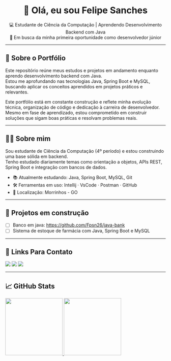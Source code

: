 <h1 align="center">👋 Olá, eu sou Felipe Sanches</h1>

<p align="center">
  💻 Estudante de Ciência da Computação | Aprendendo Desenvolvimento Backend com Java<br>
  🚀 Em busca da minha primeira oportunidade como desenvolvedor júnior<br>
</p>

---

## 📌 Sobre o Portfólio

Este repositório reúne meus estudos e projetos em andamento enquanto aprendo desenvolvimento backend com Java.  
Estou me aprofundando nas tecnologias Java, Spring Boot e MySQL, buscando aplicar os conceitos aprendidos em projetos práticos e relevantes.

Este portfólio está em constante construção e reflete minha evolução técnica, organização de código e dedicação à carreira de desenvolvedor.  
Mesmo em fase de aprendizado, estou comprometido em construir soluções que sigam boas práticas e resolvam problemas reais.

---

## 👨‍💻 Sobre mim

Sou estudante de Ciência da Computação (4º período) e estou construindo uma base sólida em backend.  
Tenho estudado diariamente temas como orientação a objetos, APIs REST, Spring Boot e integração com bancos de dados.

- 📚 Atualmente estudando: Java, Spring Boot, MySQL, Git
- 🛠️ Ferramentas em uso: Intellij · VsCode · Postman · GitHub
- 📍 Localização: Morrinhos - GO

---

## 🚧 Projetos em construção

- [ ] Banco em java: https://github.com/Fpsn26/java-bank
- [ ] Sistema de estoque de farmácia com Java, Spring Boot e MySQL

---

## 📎 Links Para Contato
<div> 
  <a href="https://www.instagram.com/fpsn26_/" target="_blank"><img src="https://img.shields.io/badge/-Instagram-%23E4405F?style=for-the-badge&logo=instagram&logoColor=white" target="_blank"></a>
  <a href = "felipesanchesnunes26@gmail.com"><img src="https://img.shields.io/badge/-Gmail-%23333?style=for-the-badge&logo=gmail&logoColor=white" target="_blank"></a>
  <a href="https://www.linkedin.com/in/felipe-sanches-nunes/" target="_blank"><img src="https://img.shields.io/badge/-LinkedIn-%230077B5?style=for-the-badge&logo=linkedin&logoColor=white" target="_blank"></a>
</div>

---

## 📈 GitHub Stats

 <div>
   <a href="https://github.com/Fpsn26">
   <img height="180em" src="https://github-readme-stats.vercel.app/api?username=Fpsn26&show_icons=true&theme=tokyonight&include_all_commits=true&count_private=true"/>
   <img height="180em" src="https://github-readme-stats.vercel.app/api/top-langs/?username=Fpsn26&layout=compact&langs_count=6&theme=tokyonight"/>
</div>
